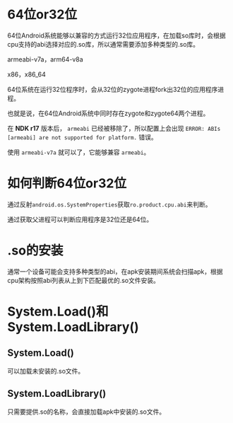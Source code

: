 
# 64位or32位

64位Android系统能够以兼容的方式运行32位应用程序，在加载so库时，会根据cpu支持的abi选择对应的.so库，所以通常需要添加多种类型的.so库。  

armeabi-v7a，arm64-v8a  

x86，x86_64  

64位系统在运行32位程序时，会从32位的zygote进程fork出32位的应用程序进程。

也就是说，在64位Android系统中同时存在zygote和zygote64两个进程。

在 **NDK r17** 版本后， `armeabi` 已经被移除了，所以配置上会出现 `ERROR: ABIs [armeabi] are not supported for platform.` 错误。

使用 `armeabi-v7a` 就可以了，它能够兼容 `armeabi`。

# 如何判断64位or32位
通过反射`android.os.SystemProperties`获取`ro.product.cpu.abi`来判断。  

通过获取父进程可以判断应用程序是32位还是64位。  

# .so的安装
通常一个设备可能会支持多种类型的abi，在apk安装期间系统会扫描apk，根据cpu架构按照abi列表从上到下匹配最优的.so文件安装。

# System.Load()和System.LoadLibrary()

## System.Load()
可以加载未安装的.so文件。

## System.LoadLibrary()
只需要提供.so的名称，会直接加载apk中安装的.so文件。